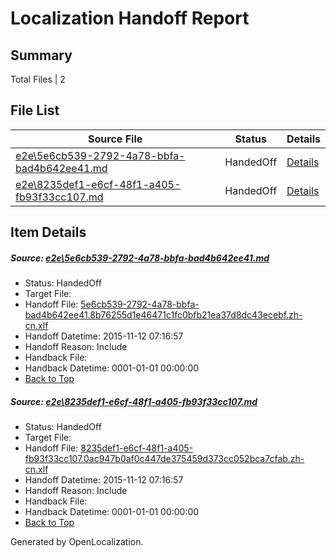 # <a name='report-top'></a> Localization Handoff Report

## Summary
 Total Files | 2

## File List
 Source File | Status | Details 
 ----------- | ------ | ------- 
 [e2e\5e6cb539-2792-4a78-bbfa-bad4b642ee41.md](https://github.com/OpenLocalizationTest/oltest/blob/86130eabca4a4718cb4ed662da2b217a22919595/e2e/5e6cb539-2792-4a78-bbfa-bad4b642ee41.md) | HandedOff | [Details](#411f8d0199036cfda4643fa006cb8d7e24657d511)
 [e2e\8235def1-e6cf-48f1-a405-fb93f33cc107.md](https://github.com/OpenLocalizationTest/oltest/blob/86130eabca4a4718cb4ed662da2b217a22919595/e2e/8235def1-e6cf-48f1-a405-fb93f33cc107.md) | HandedOff | [Details](#b19c8fba9bbffd6d67296e98c92ba8b973d4607d2)

## Item Details
##### <a name='411f8d0199036cfda4643fa006cb8d7e24657d511'></a> Source: [e2e\5e6cb539-2792-4a78-bbfa-bad4b642ee41.md](https://github.com/OpenLocalizationTest/oltest/blob/86130eabca4a4718cb4ed662da2b217a22919595/e2e/5e6cb539-2792-4a78-bbfa-bad4b642ee41.md)
* Status: HandedOff
* Target File: 
* Handoff File: [5e6cb539-2792-4a78-bbfa-bad4b642ee41.8b76255d1e46471c1fc0bfb21ea37d8dc43ecebf.zh-cn.xlf](https://github.com/OpenLocalizationTestOrg/olhandoff/blob/023c2aadaa18c6b9bd4ccfefeafc9280d41b82a4/ol-handoff/OpenLocalizationTestOrg/oltest.zh-cn/yanz/5e6cb539-2792-4a78-bbfa-bad4b642ee41.8b76255d1e46471c1fc0bfb21ea37d8dc43ecebf.zh-cn.xlf)
* Handoff Datetime: 2015-11-12 07:16:57
* Handoff Reason: Include
* Handback File: 
* Handback Datetime: 0001-01-01 00:00:00
* [Back to Top](#report-top)

##### <a name='b19c8fba9bbffd6d67296e98c92ba8b973d4607d2'></a> Source: [e2e\8235def1-e6cf-48f1-a405-fb93f33cc107.md](https://github.com/OpenLocalizationTest/oltest/blob/86130eabca4a4718cb4ed662da2b217a22919595/e2e/8235def1-e6cf-48f1-a405-fb93f33cc107.md)
* Status: HandedOff
* Target File: 
* Handoff File: [8235def1-e6cf-48f1-a405-fb93f33cc107.0ac947b0af0c447de375459d373cc052bca7cfab.zh-cn.xlf](https://github.com/OpenLocalizationTestOrg/olhandoff/blob/023c2aadaa18c6b9bd4ccfefeafc9280d41b82a4/ol-handoff/OpenLocalizationTestOrg/oltest.zh-cn/yanz/8235def1-e6cf-48f1-a405-fb93f33cc107.0ac947b0af0c447de375459d373cc052bca7cfab.zh-cn.xlf)
* Handoff Datetime: 2015-11-12 07:16:57
* Handoff Reason: Include
* Handback File: 
* Handback Datetime: 0001-01-01 00:00:00
* [Back to Top](#report-top)


Generated by OpenLocalization.
